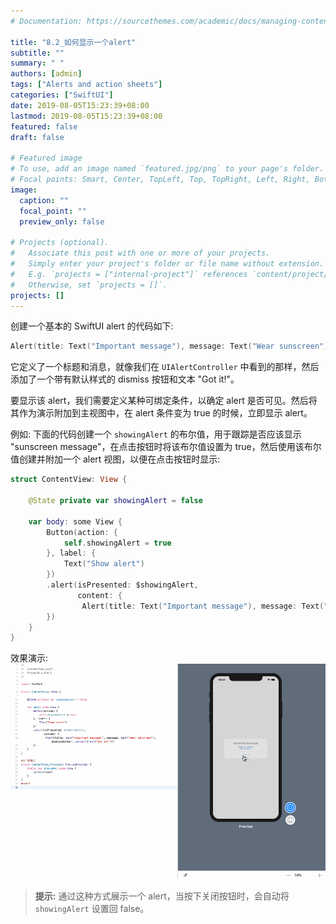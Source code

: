```yaml
---
# Documentation: https://sourcethemes.com/academic/docs/managing-content/

title: "8.2_如何显示一个alert"
subtitle: ""
summary: " "
authors: [admin]
tags: ["Alerts and action sheets"]
categories: ["SwiftUI"]
date: 2019-08-05T15:23:39+08:00
lastmod: 2019-08-05T15:23:39+08:00
featured: false
draft: false

# Featured image
# To use, add an image named `featured.jpg/png` to your page's folder.
# Focal points: Smart, Center, TopLeft, Top, TopRight, Left, Right, BottomLeft, Bottom, BottomRight.
image:
  caption: ""
  focal_point: ""
  preview_only: false

# Projects (optional).
#   Associate this post with one or more of your projects.
#   Simply enter your project's folder or file name without extension.
#   E.g. `projects = ["internal-project"]` references `content/project/deep-learning/index.md`.
#   Otherwise, set `projects = []`.
projects: []
---
```

<!-- more -->
创建一个基本的 SwiftUI alert 的代码如下:
```swift
Alert(title: Text("Important message"), message: Text("Wear sunscreen"), dismissButton: .default(Text("Got it!")))
```
它定义了一个标题和消息，就像我们在 `UIAlertController` 中看到的那样，然后添加了一个带有默认样式的 dismiss 按钮和文本 "Got it!"。

要显示该 alert，我们需要定义某种可绑定条件，以确定 alert 是否可见。然后将其作为演示附加到主视图中，在 alert 条件变为 true 的时候，立即显示 alert。

例如: 下面的代码创建一个 `showingAlert` 的布尔值，用于跟踪是否应该显示 "sunscreen message"，在点击按钮时将该布尔值设置为 true，然后使用该布尔值创建并附加一个 alert 视图，以便在点击按钮时显示:
```swift
struct ContentView: View {
    
    @State private var showingAlert = false
    
    var body: some View {
        Button(action: {
            self.showingAlert = true
        }, label: {
            Text("Show alert")
        })
        .alert(isPresented: $showingAlert,
               content: {
                Alert(title: Text("Important message"), message: Text("Wear sunscreen"), dismissButton: .default(Text("Got it!")))
        })
    }
}
```
效果演示:
![8.2_show_alert](img/8.2_show_alert.gif "Show a alert")

> **提示:** 通过这种方式展示一个 alert，当按下关闭按钮时，会自动将 `showingAlert` 设置回 false。